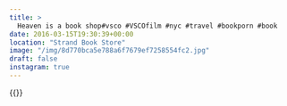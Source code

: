 ```yaml
---
title: >
  Heaven is a book shop#vsco #VSCOfilm #nyc #travel #bookporn #book
date: 2016-03-15T19:30:39+00:00
location: "Strand Book Store"
image: "/img/8d770bca5e788a6f7679ef7258554fc2.jpg"
draft: false
instagram: true
---
```


{{<photo src="/img/8d770bca5e788a6f7679ef7258554fc2.jpg">}}
